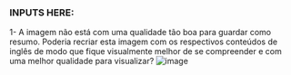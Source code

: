 ### INPUTS HERE: 
1- A imagem não está com uma qualidade tão boa para guardar como resumo. 
Poderia recriar esta imagem com os respectivos conteúdos de inglês de modo que fique 
visualmente melhor de se compreender e com uma melhor qualidade para visualizar? 
![image](https://github.com/user-attachments/assets/84c13dc6-41b8-40b8-8635-5fea49ce2899)
